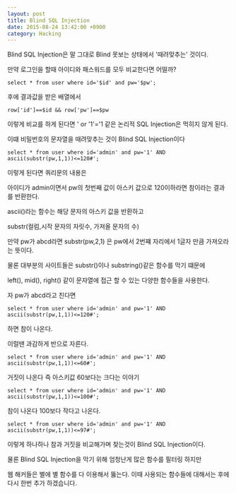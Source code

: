 ```yaml
---
layout: post
title: Blind SQL Injection 
date: 2015-08-24 13:42:00 +0900
category: Hacking 
---
```

Blind SQL Injection은 말 그대로 Blind 못보는 상태에서 '때려맞추는' 것이다.

만약 로그인을 할때 아이디와 패스워드를 모두 비교한다면 어떨까?



```
select * from user where id='$id' and pw='$pw';
```


후에 결과값을 받은 배열에서 
```
row['id']==$id && row['pw']==$pw
```
이렇게 비교를 하게 된다면 ' or '1'='1 같은 논리적 SQL Injection은 먹히지 않게 된다.



이떄 비밀번호의 문자열을 때려맞추는 것이 Blind SQL Injection이다


```
select * from user where id='admin' and pw='1' AND ascii(substr(pw,1,1))<=120#';
```


이렇게 된다면 쿼리문의 내용은 

아이디가 admin이면서 pw의 첫번째 값이 아스키 값으로 120이하라면 참이라는 결과를 반환한다.





ascii()라는 함수는 해당 문자의 아스키 값을 반환하고

substr(컬럼,시작 문자의 자릿수, 가져올 문자의 수)

만약 pw가  abcd라면 substr(pw,2,1) 은 pw에서 2번쨰 자리에서 1글자 만큼 가져오라는 뜻이다.

물론 대부분의 사이트들은 substr()이나   substring()같은 함수를 막기 떄문에 

left(), mid(), right() 같이 문자열에 접근 할 수 있는 다양한 함수들을 사용한다. 





자 pw가 abcd라고 친다면 
```
select * from user where id='admin' and pw='1' AND ascii(substr(pw,1,1))<=120#';
```
하면 참이 나온다. 

이럴땐 과감하게 반으로 자른다.


```
select * from user where id='admin' and pw='1' AND ascii(substr(pw,1,1))<=60#';
```
거짓이 나온다 즉 아스키값 60보다는 크다는 이야기


```
select * from user where id='admin' and pw='1' AND ascii(substr(pw,1,1))<=100#';
```
참이 나온다 100보다 작다고 나온다.


```
select * from user where id='admin' and pw='1' AND ascii(substr(pw,1,1))<=97#';
```
이렇게 하나하나 참과 거짓을 비교해가며 찾는것이 Blind SQL Injection이다. 

물론  Blind SQL Injection을 막기 위해 엄청난게 많은 함수를 필터링 하지만 

웹 해커들은 별에 별 함수를 다 이용해서 뚫는다. 이때 사용되는 함수들에 대해서는 후에 다시 한번 추가 하겠습니다.



